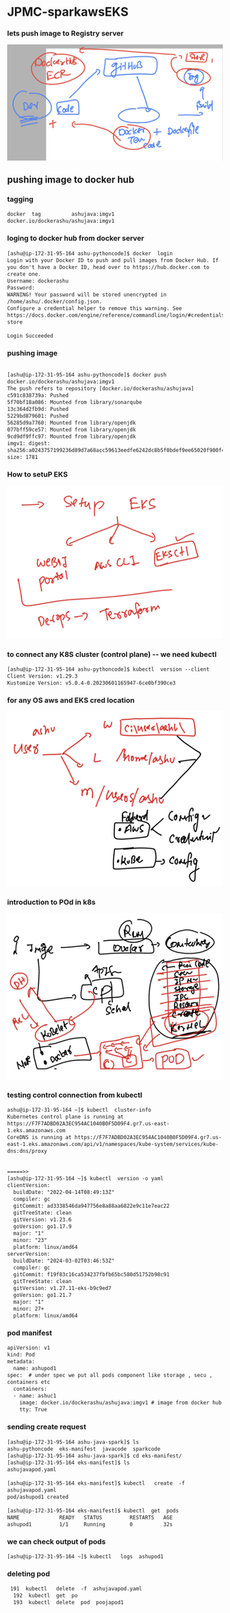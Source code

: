 # JPMC-sparkawsEKS

### lets push image to Registry server 

<img src="hub1.png">

## pushing image to docker hub 

### tagging 

```
docker  tag          ashujava:imgv1     docker.io/dockerashu/ashujava:imgv1
```

### loging to docker hub from docker server

```
[ashu@ip-172-31-95-164 ashu-pythoncode]$ docker  login  
Login with your Docker ID to push and pull images from Docker Hub. If you don't have a Docker ID, head over to https://hub.docker.com to create one.
Username: dockerashu
Password: 
WARNING! Your password will be stored unencrypted in /home/ashu/.docker/config.json.
Configure a credential helper to remove this warning. See
https://docs.docker.com/engine/reference/commandline/login/#credentials-store

Login Succeeded
```

### pushing image

```

[ashu@ip-172-31-95-164 ashu-pythoncode]$ docker push  docker.io/dockerashu/ashujava:imgv1  
The push refers to repository [docker.io/dockerashu/ashujava]
c591c838739a: Pushed 
5f70bf18a086: Mounted from library/sonarqube 
13c364d2fb9d: Pushed 
5229bd879601: Pushed 
56285d9a7760: Mounted from library/openjdk 
077bff59ce57: Mounted from library/openjdk 
9cd9df9ffc97: Mounted from library/openjdk 
imgv1: digest: sha256:a0243757199236d89d7a68acc59613eedfe6242dc8b5f0bdef9ee65020f900f4 size: 1781
```

### How to setuP EKS 

<img src="eks1.png">

### to connect any K8S cluster (control plane) -- we need kubectl 

```
[ashu@ip-172-31-95-164 ashu-pythoncode]$ kubectl  version --client 
Client Version: v1.29.3
Kustomize Version: v5.0.4-0.20230601165947-6ce0bf390ce3
```

### for any OS  aws and EKS cred location 

<img src="eks22.png">

### introduction to POd in k8s 

<img src="pod1.png">


### testing control connection from kubectl 

```
ashu@ip-172-31-95-164 ~]$ kubectl  cluster-info 
Kubernetes control plane is running at https://F7F7ADBD02A3EC954AC1040B0F5D09F4.gr7.us-east-1.eks.amazonaws.com
CoreDNS is running at https://F7F7ADBD02A3EC954AC1040B0F5D09F4.gr7.us-east-1.eks.amazonaws.com/api/v1/namespaces/kube-system/services/kube-dns:dns/proxy


=====>>
[ashu@ip-172-31-95-164 ~]$ kubectl  version -o yaml 
clientVersion:
  buildDate: "2022-04-14T08:49:13Z"
  compiler: gc
  gitCommit: ad3338546da947756e8a88aa6822e9c11e7eac22
  gitTreeState: clean
  gitVersion: v1.23.6
  goVersion: go1.17.9
  major: "1"
  minor: "23"
  platform: linux/amd64
serverVersion:
  buildDate: "2024-03-02T03:46:53Z"
  compiler: gc
  gitCommit: f19f83c16ca534237fbfb65bc580d51752b98c91
  gitTreeState: clean
  gitVersion: v1.27.11-eks-b9c9ed7
  goVersion: go1.21.7
  major: "1"
  minor: 27+
  platform: linux/amd64
```

### pod manifest 

```
apiVersion: v1 
kind: Pod 
metadata: 
  name: ashupod1 
spec:  # under spec we put all pods component like storage , secu , containers etc
  containers: 
  - name: ashuc1
    image: docker.io/dockerashu/ashujava:imgv1 # image from docker hub 
    tty: True 
```

### sending create request

```
[ashu@ip-172-31-95-164 ashu-java-spark]$ ls
ashu-pythoncode  eks-manifest  javacode  sparkcode
[ashu@ip-172-31-95-164 ashu-java-spark]$ cd eks-manifest/
[ashu@ip-172-31-95-164 eks-manifest]$ ls
ashujavapod.yaml

[ashu@ip-172-31-95-164 eks-manifest]$ kubectl   create  -f   ashujavapod.yaml  
pod/ashupod1 created

[ashu@ip-172-31-95-164 eks-manifest]$ kubectl  get  pods
NAME             READY   STATUS         RESTARTS   AGE
ashupod1         1/1     Running        0          32s
```


### we can check output of pods 

```
[ashu@ip-172-31-95-164 ~]$ kubectl   logs  ashupod1 
```

### deleting pod 

```
 191  kubectl   delete  -f  ashujavapod.yaml 
  192  kubectl  get  po 
  193  kubectl  delete  pod  poojapod1
```





